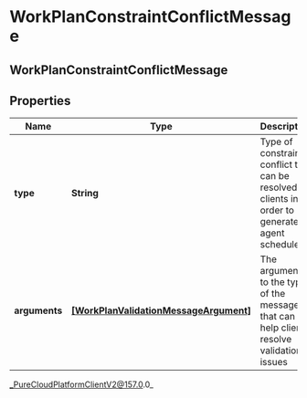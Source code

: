 # WorkPlanConstraintConflictMessage

## WorkPlanConstraintConflictMessage

## Properties

|Name | Type | Description | Notes|
|------------ | ------------- | ------------- | -------------|
| **type** | **String** | Type of constraint conflict that can be resolved by clients in order to generate agent schedules | [optional] |
| **arguments** | [**[WorkPlanValidationMessageArgument]**](WorkPlanValidationMessageArgument) | The arguments to the type of the message that can help clients resolve validation issues | [optional] |



_PureCloudPlatformClientV2@157.0.0_
